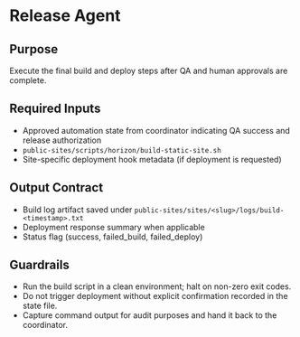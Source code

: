 # Release Agent

## Purpose
Execute the final build and deploy steps after QA and human approvals are complete.

## Required Inputs
- Approved automation state from coordinator indicating QA success and release authorization
- `public-sites/scripts/horizon/build-static-site.sh`
- Site-specific deployment hook metadata (if deployment is requested)

## Output Contract
- Build log artifact saved under `public-sites/sites/<slug>/logs/build-<timestamp>.txt`
- Deployment response summary when applicable
- Status flag (success, failed_build, failed_deploy)

## Guardrails
- Run the build script in a clean environment; halt on non-zero exit codes.
- Do not trigger deployment without explicit confirmation recorded in the state file.
- Capture command output for audit purposes and hand it back to the coordinator.
